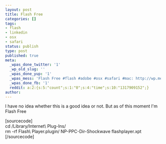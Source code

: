 ```yaml
---
layout: post
title: Flash Free
categories: []
tags:
- flash
- linkedin
- osx
- safari
status: publish
type: post
published: true
meta:
  _wpas_done_twitter: '1'
  _wp_old_slug: ''
  _wpas_done_yup: '1'
  _wpas_mess: 'Flash Free #flash #adobe #osx #safari #mac: http://wp.me/pxxjT-er'
  _wpas_done_fb: '1'
  reddit: a:2:{s:5:"count";s:1:"0";s:4:"time";s:10:"1317909152";}
author: 
---
```

<p>I have no idea whether this is a good idea or not. But as of this moment I'm Flash Free</p>
<p>[sourcecode]<br />
cd /Library/Internet\ Plug-Ins/<br />
rm -rf Flash\ Player.plugin/ NP-PPC-Dir-Shockwave flashplayer.xpt<br />
[/sourcecode]</p>
